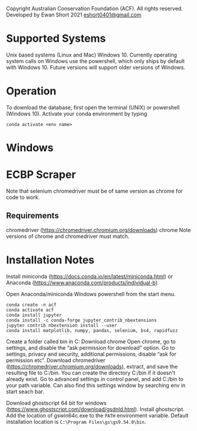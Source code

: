 Copyright Australian Conservation Foundation (ACF). All rights reserved.
Developed by Ewan Short 2021
eshort0401@gmail.com

# Supported Systems
Unix based systems (Linux and Mac)
Windows 10. Currently operating system calls on Windows use the powershell,
which only ships by default with Windows 10. Future versions will support
older versions of Windows.

# Operation
To download the database, first open the terminal (UNIX) or powershell
(Windows 10). Activate your conda environment by typing
```
conda activate <env name>
```

# Windows

# ECBP Scraper
Note that selenium chromedriver must be of same version as chrome for code to
work.

## Requirements
chromedriver (https://chromedriver.chromium.org/downloads)
chrome
Note versions of chrome and chromedriver must match.


# Installation Notes

Install miniconda (https://docs.conda.io/en/latest/miniconda.html) or Anaconda (https://www.anaconda.com/products/individual-b).

Open Anaconda/miniconda Windows powershell from the start menu.

```
conda create -n acf
conda activate acf
conda install jupyter
conda install -c conda-forge jupyter_contrib_nbextensions
jupyter contrib nbextension install --user
conda install matplotlib, numpy, pandas, selenium, bs4, rapidfuzz
```

Create a folder called bin in C:
Download chrome
Open chrome, go to settings, and disable the “ask permission for download” option.
Go to settings, privacy and security, additional permissions, disable “ask for permission etc”.
Download chromedriver (https://chromedriver.chromium.org/downloads), extract,
and save the resulting file to C:/bin. You can create the directory C:/bin if it doesn't already exist.
Go to advanced settings in control panel, and add C:/bin to your path variable. Can also find this settings window by searching env in start seach bar.

Download ghostscript 64 bit for windows (https://www.ghostscript.com/download/gsdnld.html).
Install ghostscript.
Add the location of gswin64c.exe to the `PATH` environment variable. Default installation location is `C:\Program Files\gs\gs9.54.0\bin`.
